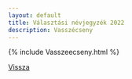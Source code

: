 ```yaml
---
layout: default
title: Választási névjegyzék 2022
description: Vasszécseny
---
```


{% include Vasszeecseny.html %}

[Vissza](./)